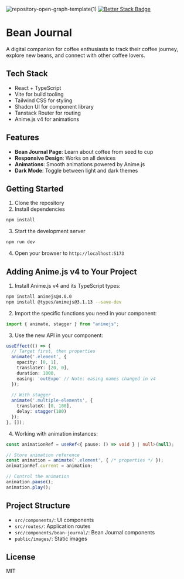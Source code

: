 
![repository-open-graph-template(1)](https://github.com/user-attachments/assets/2117493b-d280-41b5-b081-30e94247f52e)
[![Better Stack Badge](https://uptime.betterstack.com/status-badges/v1/monitor/1yl5d.svg)](https://uptime.betterstack.com/?utm_source=status_badge)
# Bean Journal

A digital companion for coffee enthusiasts to track their coffee journey, explore new beans, and connect with other coffee lovers.

## Tech Stack

- React + TypeScript
- Vite for build tooling
- Tailwind CSS for styling
- Shadcn UI for component library
- Tanstack Router for routing
- Anime.js v4 for animations

## Features

- **Bean Journal Page**: Learn about coffee from seed to cup
- **Responsive Design**: Works on all devices
- **Animations**: Smooth animations powered by Anime.js
- **Dark Mode**: Toggle between light and dark themes

## Getting Started

1. Clone the repository
2. Install dependencies

```bash
npm install
```

3. Start the development server

```bash
npm run dev
```

4. Open your browser to `http://localhost:5173`

## Adding Anime.js v4 to Your Project

1. Install Anime.js v4 and its TypeScript types:

```bash
npm install animejs@4.0.0
npm install @types/animejs@3.1.13 --save-dev
```

2. Import the specific functions you need in your component:

```typescript
import { animate, stagger } from "animejs";
```

3. Use the new API in your component:

```typescript
useEffect(() => {
  // Target first, then properties
  animate('.element', {
    opacity: [0, 1],
    translateY: [20, 0],
    duration: 1000,
    easing: 'outExpo' // Note: easing names changed in v4
  });
  
  // With stagger
  animate('.multiple-elements', {
    translateX: [0, 100],
    delay: stagger(100)
  });
}, []);
```

4. Working with animation instances:

```typescript
const animationRef = useRef<{ pause: () => void } | null>(null);

// Store animation reference
const animation = animate('.element', { /* properties */ });
animationRef.current = animation;

// Control the animation
animation.pause();
animation.play();
```

## Project Structure

- `src/components/`: UI components
- `src/routes/`: Application routes
- `src/components/bean-journal/`: Bean Journal components
- `public/images/`: Static images

## License

MIT


